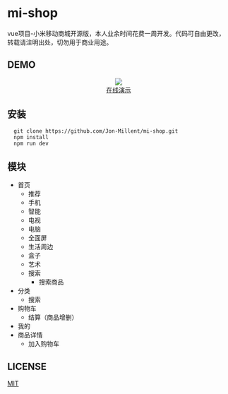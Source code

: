 # mi-shop
vue项目-小米移动商城开源版，本人业余时间花费一周开发。代码可自由更改，转载请注明出处，切勿用于商业用途。

## DEMO
<div align="center">
  <img src="https://qr.api.cli.im/qr?data=http%253A%252F%252Fshow.thisummer.com%252Fmi&level=H&transparent=false&bgcolor=%23ffffff&forecolor=%23000000&blockpixel=12&marginblock=1&logourl=&size=280&kid=cliim&key=22999c679b90305351c44aff4cf5456c">
  
</div>
<div align="center">
  <a href="show.thisummer.com/mi">在线演示</a>
</div>

## 安装
```
  git clone https://github.com/Jon-Millent/mi-shop.git
  npm install
  npm run dev
```
## 模块
* 首页
  * 推荐
  * 手机
  * 智能
  * 电视
  * 电脑
  * 全面屏
  * 生活周边
  * 盒子
  * 艺术
  * 搜索
    * 搜索商品
* 分类
  * 搜索
* 购物车
  * 结算（商品增删）
* 我的
* 商品详情
  * 加入购物车

## LICENSE
<a href="http://opensource.org/licenses/MIT">MIT</a>
